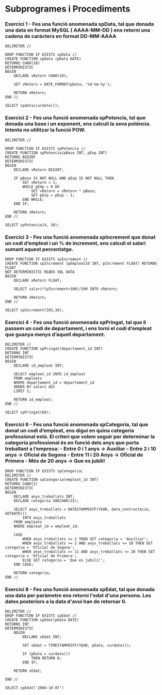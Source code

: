 # Subprogrames i Procediments

### Exercici 1 - Fes una funció anomenada spData, tal que donada una data en format MySQL ( AAAA-MM-DD ) ens retorni una cadena de caràcters en format DD-MM-AAAA


```mysql
DELIMITER //

DROP FUNCTION IF EXISTS spData //
CREATE FUNCTION spData (pData DATE) 
RETURNS CHAR(10)
DETERMINISTIC
BEGIN 
    DECLARE vRetorn CHAR(10);
    
    SET vRetorn = DATE_FORMAT(pData, '%d-%m-%y');
    
    RETURN vRetorn;
END //

SELECT spdata(curdate());
```

### Exercici 2 - Fes una funció anomenada spPotencia, tal que donada una base i un exponent, ens calculi la seva potència. Intenta no utilitzar la funció POW.

```mysql
DELIMITER //

DROP FUNCTION IF EXISTS spPotencia //
CREATE FUNCTION spPotencia(pBase INT, pExp INT)
RETURNS BIGINT
DETERMINISTIC
BEGIN
	DECLARE vRetorn BIGINT;
	
    IF pBase IS NOT NULL AND pExp IS NOT NULL THEN
		SET vRetorn = 1;
        WHILE pEXp > 0 DO
			SET vRetorn = vRetorn * pBase;
            SET pExp = pExp - 1;
		END WHILE;
	END IF;
    
    RETURN vRetorn;
END //

SELECT spPotencia(4, 10);
```

### Exercici 3 - Fes una funció anomenada spIncrement que donat un codi d’empleat i un % de increment, ens calculi el salari sumant aquest percentatge.

```mysql
DROP FUNCTION IF EXISTS spIncrement //
CREATE FUNCTION spIncrement (pEmpleatId INT, pIncrement FLOAT) RETURNS FLOAT
NOT DETERMINISTIC READS SQL DATA
BEGIN
	DECLARE vRetorn FLOAT;
    
    SELECT salari*(pIncrement+100)/100 INTO vRetorn;
    
    RETURN vRetorn;
END //

SELECT spIncrement(103,10);
```

### Exercici 4 - Fes una funció anomenada spPringat, tal que li passem un codi de departament, i ens torni el codi d’empleat que guanya menys d’aquell departament. 

```mysql
DELIMITER //
CREATE FUNCTION spPringat(departament_id INT)
RETURNS INT
DETERMINISTIC
BEGIN 
	DECLARE id_empleat INT;
    
    SELECT empleat_id INTO id_empleat
    FROM empleats
    WHERE departament_id = departament_id
    ORDER BY salari ASC
    LIMIT 1;
    
    RETURN id_empleat;
END //

SELECT spPringat(60);
```

### Exercici 6 - Fes una funció anomenada spCategoria, tal que donat un codi d’empleat, ens digui en quina categoria professional està. El criteri que volem seguir per determinar la categoria professional és en funció dels anys que porta treballant a l’empresa: - Entre 0 i 1 anys -> Auxiliar - Entre 2 i 10 anys -> Oficial de Segona - Entre 11 i 20 Anys -> Oficial de Primera - Més de 20 anys -> Que es jubili!

```mysql
DROP FUNCTION IF EXISTS spCategoria;
DELIMITER //
CREATE FUNCTION spCategoria(empleat_id INT)
RETURNS CHAR(2)
DETERMINISTIC
BEGIN
	DECLARE anys_treballats INT;
	DECLARE categoria VARCHAR(15);
    
    SELECT anys_treballats = DATESTAMPDIFF(YEAR, data_contractacio, GETDATE())
		INTO anys_treballats
	FROM empleats
    WHERE empleat_id = empleat_id;
    
    CASE 
		WHEN anys_treballats <= 1 THEN SET categoria = 'Auxiliar';
        WHEN anys_treballats >= 2 AND anys_treballats <= 10 THEN SET categoria = 'Oficial de Segona';
		WHEN anys_treballats >= 11 AND anys_treballats <= 20 THEN SET categoria = 'Oficial de Primera';
		ELSE SET categoria = 'Que es jubili!';
	END CASE;
    
    RETURN categoria;
END //
```

### Exercici 8 - Fes una funció anomenada spEdat, tal que donada una data per paràmetre ens retorni l'edat d'una persona. Les dates posteriors a la data d'avui han de retornar 0.

```mysql
DELIMITER //
DROP FUNCTION IF EXISTS spEdat //
CREATE FUNCTION spEdat(pData DATE)
RETURNS INT
DETERMINISTIC
	BEGIN
		DECLARE vEdat INT;
        
        SET vEdat = TIMESTAMPDIFF(YEAR, pData, curdate());
        
        IF (pData > curdate())
			THEN RETURN 0;
		END IF;
        
	RETURN vEdat;

END //

SELECT spEdat('2004-10-07')
```
